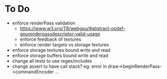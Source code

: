 # To Do

* enforce renderPass validation
  * https://www.w3.org/TR/webgpu/#abstract-opdef-gpurenderpassdescriptor-valid-usage
  * enforce feedback of textures
  * enforce render targets vs storage textures
* enforce storage textures bound write and read
* enforce storage buffers bound write and read
* change all tests to use regex/includes
* change assert to have call stack? eg: error in draw->beginRenderPass->commandEncoder ...